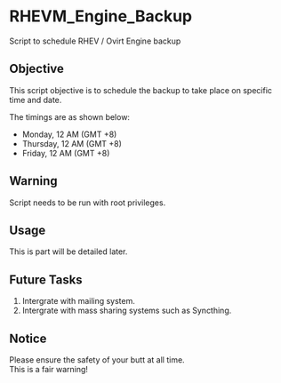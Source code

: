 # RHEVM_Engine_Backup

Script to schedule RHEV / Ovirt Engine backup

## Objective

This script objective is to schedule the backup to take place on specific time and date.  
  
The timings are as shown below:
* Monday, 12 AM (GMT +8)
* Thursday, 12 AM (GMT +8)
* Friday, 12 AM (GMT +8)

## Warning

Script needs to be run with root privileges.

## Usage

This is part will be detailed later.

## Future Tasks

1. Intergrate with mailing system.
2. Intergrate with mass sharing systems such as Syncthing.

## Notice

Please ensure the safety of your butt at all time.  
This is a fair warning!